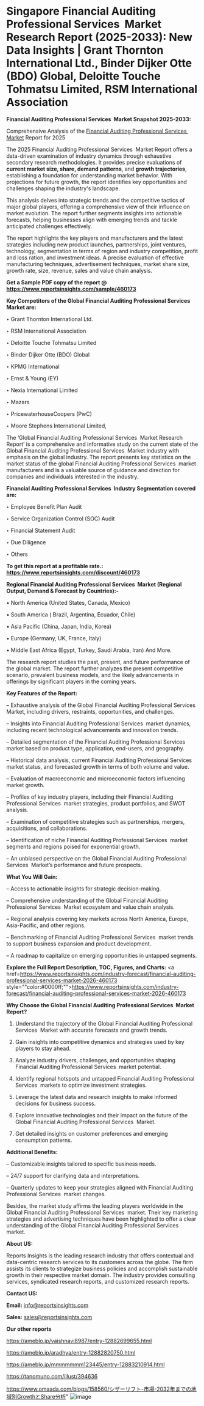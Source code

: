 # Singapore Financial Auditing Professional Services  Market Research Report (2025-2033): New Data Insights | Grant Thornton International Ltd., Binder Dijker Otte (BDO) Global, Deloitte Touche Tohmatsu Limited, RSM International Association

<strong>Financial Auditing Professional Services  Market Snapshot 2025-2033:</strong>

Comprehensive Analysis of the <a href=https://www.reportsinsights.com/sample/460173>Financial Auditing Professional Services  Market</a> Report for 2025

The 2025 Financial Auditing Professional Services  Market Report offers a data-driven examination of industry dynamics through exhaustive secondary research methodologies. It provides precise evaluations of <strong>current market size, share, demand patterns</strong>, and <strong>growth trajectories</strong>, establishing a foundation for understanding market behavior. With projections for future growth, the report identifies key opportunities and challenges shaping the industry's landscape.

This analysis delves into strategic trends and the competitive tactics of major global players, offering a comprehensive view of their influence on market evolution. The report further segments insights into actionable forecasts, helping businesses align with emerging trends and tackle anticipated challenges effectively.

The report highlights the key players and manufacturers and the latest strategies including new product launches, partnerships, joint ventures, technology, segmentation in terms of region and industry competition, profit and loss ration, and investment ideas. A precise evaluation of effective manufacturing techniques, advertisement techniques, market share size, growth rate, size, revenue, sales and value chain analysis.

<strong>Get a Sample PDF copy of the report @ <a href=https://www.reportsinsights.com/sample/460173 style=color:#0000ff;>https://www.reportsinsights.com/sample/460173</a></strong>

<strong>Key Competitors of the Global Financial Auditing Professional Services  Market are:</strong>

‣ Grant Thornton International Ltd.

‣ RSM International Association

‣ Deloitte Touche Tohmatsu Limited

‣ Binder Dijker Otte (BDO) Global

‣ KPMG International

‣ Ernst & Young (EY)

‣ Nexia International Limited

‣ Mazars

‣ PricewaterhouseCoopers (PwC)

‣ Moore Stephens International Limited,

The ‘Global Financial Auditing Professional Services  Market Research Report’ is a comprehensive and informative study on the current state of the Global Financial Auditing Professional Services  Market industry with emphasis on the global industry. The report presents key statistics on the market status of the global Financial Auditing Professional Services  market manufacturers and is a valuable source of guidance and direction for companies and individuals interested in the industry.

<strong>Financial Auditing Professional Services  Industry Segmentation covered are:</strong>

‣ Employee Benefit Plan Audit

‣ Service Organization Control (SOC) Audit

‣ Financial Statement Audit

‣ Due Diligence

‣ Others

<strong>To get this report at a profitable rate.: <a href=https://www.reportsinsights.com/discount/460173 style=color:#0000ff;>https://www.reportsinsights.com/discount/460173</a></strong>

<strong>Regional Financial Auditing Professional Services  Market (Regional Output, Demand &amp; Forecast by Countries):-</strong>

• North America (United States, Canada, Mexico)

• South America ( Brazil, Argentina, Ecuador, Chile)

• Asia Pacific (China, Japan, India, Korea)

• Europe (Germany, UK, France, Italy)

• Middle East Africa (Egypt, Turkey, Saudi Arabia, Iran) And More.

The research report studies the past, present, and future performance of the global market. The report further analyzes the present competitive scenario, prevalent business models, and the likely advancements in offerings by significant players in the coming years.

<strong>Key Features of the Report:</strong>

– Exhaustive analysis of the Global Financial Auditing Professional Services  Market, including drivers, restraints, opportunities, and challenges.

– Insights into Financial Auditing Professional Services  market dynamics, including recent technological advancements and innovation trends.

– Detailed segmentation of the Financial Auditing Professional Services  market based on product type, application, end-users, and geography.

– Historical data analysis, current Financial Auditing Professional Services  market status, and forecasted growth in terms of both volume and value.

– Evaluation of macroeconomic and microeconomic factors influencing market growth.

– Profiles of key industry players, including their Financial Auditing Professional Services  market strategies, product portfolios, and SWOT analysis.

– Examination of competitive strategies such as partnerships, mergers, acquisitions, and collaborations.

– Identification of niche Financial Auditing Professional Services  market segments and regions poised for exponential growth.

– An unbiased perspective on the Global Financial Auditing Professional Services  Market’s performance and future prospects.

<strong>What You Will Gain:</strong>

– Access to actionable insights for strategic decision-making.

– Comprehensive understanding of the Global Financial Auditing Professional Services  Market ecosystem and value chain analysis.

– Regional analysis covering key markets across North America, Europe, Asia-Pacific, and other regions.

– Benchmarking of Financial Auditing Professional Services  market trends to support business expansion and product development.

– A roadmap to capitalize on emerging opportunities in untapped segments.

<strong>Explore the Full Report Description, TOC, Figures, and Charts:</strong>
<a href=https://www.reportsinsights.com/industry-forecast/financial-auditing-professional-services-market-2026-460173 style=""color:#0000ff;"">https://www.reportsinsights.com/industry-forecast/financial-auditing-professional-services-market-2026-460173</a>

<strong>Why Choose the Global Financial Auditing Professional Services  Market Report?</strong>

1. Understand the trajectory of the Global Financial Auditing Professional Services  Market with accurate forecasts and growth trends.

2. Gain insights into competitive dynamics and strategies used by key players to stay ahead.

3. Analyze industry drivers, challenges, and opportunities shaping Financial Auditing Professional Services  market potential.

4. Identify regional hotspots and untapped Financial Auditing Professional Services  markets to optimize investment strategies.

5. Leverage the latest data and research insights to make informed decisions for business success.

6. Explore innovative technologies and their impact on the future of the Global Financial Auditing Professional Services  Market.

7. Get detailed insights on customer preferences and emerging consumption patterns.

<strong>Additional Benefits:</strong>

– Customizable insights tailored to specific business needs.

– 24/7 support for clarifying data and interpretations.

– Quarterly updates to keep your strategies aligned with Financial Auditing Professional Services  market changes.

Besides, the market study affirms the leading players worldwide in the Global Financial Auditing Professional Services  market. Their key marketing strategies and advertising techniques have been highlighted to offer a clear understanding of the Global Financial Auditing Professional Services  market.

<strong><strong>About US</strong>:</strong>

Reports Insights is the leading research industry that offers contextual and data-centric research services to its customers across the globe. The firm assists its clients to strategize business policies and accomplish sustainable growth in their respective market domain. The industry provides consulting services, syndicated research reports, and customized research reports.

<strong>Contact US:</strong>

<p class=><b>Email:</b> <a href=mailto:info@reportsinsights.com>info@reportsinsights.com</a></p>
<p class=><b>Sales:</b> <a href=mailto:sales@reportsinsights.com>sales@reportsinsights.com</a></p>

<strong>Our other reports</strong>

<a href=https://ameblo.jp/vaishnavi8987/entry-12882699655.html>https://ameblo.jp/vaishnavi8987/entry-12882699655.html</a>

<a href=https://ameblo.jp/aradhya/entry-12882820750.html>https://ameblo.jp/aradhya/entry-12882820750.html</a>

<a href=https://ameblo.jp/mmmmmmm123445/entry-12883210914.html>https://ameblo.jp/mmmmmmm123445/entry-12883210914.html</a>

<a href=https://tanomuno.com/illust/394636>https://tanomuno.com/illust/394636</a>

<a href=https://www.omaada.com/blogs/158560/シザーリフト-市場-2032年までの地域別GrowthとShare分析>https://www.omaada.com/blogs/158560/シザーリフト-市場-2032年までの地域別GrowthとShare分析</a>"
![image](https://github.com/user-attachments/assets/48caadf5-02be-4cad-b234-0b7021236d11)
